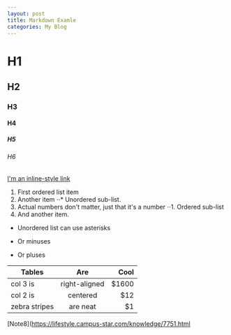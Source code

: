```yaml
---
layout: post
title: Markdown Examle
categories: My Blog
---
```

# H1
## H2
### H3
#### H4
##### H5
###### H6

[I'm an inline-style link](https://lifestyle.campus-star.com/knowledge/7751.html)
1. First ordered list item
2. Another item
⋅⋅* Unordered sub-list. 
1. Actual numbers don't matter, just that it's a number
⋅⋅1. Ordered sub-list
4. And another item.
* Unordered list can use asterisks
- Or minuses
+ Or pluses

| Tables        | Are           | Cool  |
| ------------- |:-------------:| -----:|
| col 3 is      | right-aligned | $1600 |
| col 2 is      | centered      |   $12 |
| zebra stripes | are neat      |    $1 |


[Note8](https://lifestyle.campus-star.com/knowledge/7751.html
